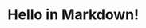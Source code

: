 <!-- [[[cog
	print('hello from python!')
	
    cog.outl('# Hello in Markdown!')
]]] -->
# Hello in Markdown!
<!-- [[[end]]] -->
